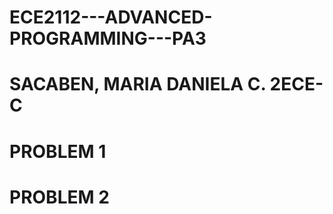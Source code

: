 # ECE2112---ADVANCED-PROGRAMMING---PA3
# SACABEN, MARIA DANIELA C. 2ECE-C

# PROBLEM 1

# PROBLEM 2 
